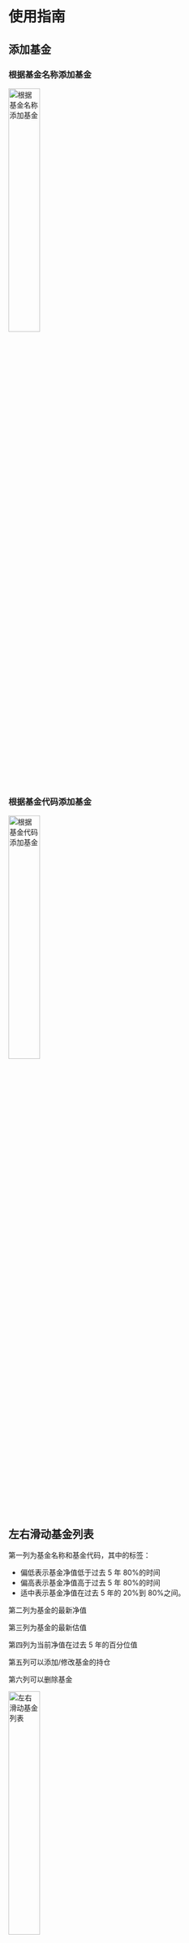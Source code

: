 # 使用指南

## 添加基金

### 根据基金名称添加基金

<img src="/images/add-funds-by-fund-name.gif" alt="根据基金名称添加基金" style="width: 35%;">

### 根据基金代码添加基金

<img src="/images/add-funds-by-fund-code.gif" alt="根据基金代码添加基金" style="width: 35%;">

## 左右滑动基金列表

第一列为基金名称和基金代码，其中的标签：

- 偏低表示基金净值低于过去 5 年 80%的时间
- 偏高表示基金净值高于过去 5 年 80%的时间
- 适中表示基金净值在过去 5 年的 20%到 80%之间。

第二列为基金的最新净值

第三列为基金的最新估值

第四列为当前净值在过去 5 年的百分位值

第五列可以添加/修改基金的持仓

第六列可以删除基金

<img src="/images/swipe-funds.gif" alt="左右滑动基金列表" style="width: 35%;">

## 下拉刷新

在基金列表页面，可以下拉刷新基金列表。

<img src="/images/pull-to-refresh.gif" alt="下拉刷新" style="width: 35%;">

## 添加/修改基金持仓

添加持仓信息后，可以查看账户总资产。如果当前为交易日，还可以查看当日盈亏。

<img src="/images/add-fund-positions.gif" alt="添加/修改基金持仓" style="width: 35%;">

## 批量同步持仓

在“我的”页面，还可找到“批量同步持仓”功能，可以一次性同步多个基金的持仓信息。

- 使用截图同步：可以上传多张蚂蚁财富 APP 持有页面截图，小程序会自动识别基金代码和持仓份额。但每日用量有限，如果当日用量已用完，可以选择手动输入基金代码和持仓份额。
- 使用表单同步：可以批量同步多个基金的持有金额和持有收益。
- 使用文本同步：可以粘贴多个基金的持仓信息，小程序会自动识别基金代码等信息，其中基金代码为必填项。

<img src="/images/sync-fund-positions.jpg" alt="批量同步持仓" style="width: 35%;">

## 查看基金详情

点击基金名称，可以查看基金的详细信息，包括：近 5 年业绩走势、近 15 日持仓成本走势、基金规模、持有人结构信息。

其中，持仓成本走势只有在添加了持有金额和持有收益后才会显示。

点击图表右下角的“放大”按钮，可以查看横向放大的图表。

<img src="/images/fund-details.gif" alt="查看基金详情" style="width: 35%;">

## 清除数据

小程序中的数据都是存储在本地的，如果需要清除数据，可以在“我的”页面找到“清除数据”功能，可以清除所有数据，让小程序恢复到初始状态。

<img src="/images/clear-data.gif" alt="清除数据" style="width: 35%;">
